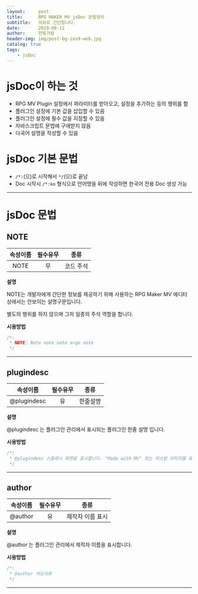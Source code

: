 ```yaml
---
layout:     post
title:      RPG MAKER MV jsDoc 문법정리
subtitle:   의외로 간단합니다.
date:       2019-08-11
author:     한빛가람
header-img: img/post-bg-ios9-web.jpg
catalog: true
tags:
    - jsDoc
---
```


# jsDoc이 하는 것
* RPG MV Plugin 설정에서 파라미터를 받아오고, 설정을 추가하는 등의 행위를 함
* 플러그인 설정에 기본 값을 삽입할 수 있음
* 플러그인 설정에 필수 값을 지정할 수 있음
* 자바스크립트 문법에 구애받지 않음
* 다국어 설명을 작성할 수 있음

# jsDoc 기본 문법
* `/*:`(으)로 시작해서 `*/`(으)로 끝남
* Doc 시작시 `/*:ko` 형식으로 언어명을 뒤에 작성하면 한국어 전용 Doc 생성 가능

***

# jsDoc 문법
## NOTE

| 속성이름 | 필수유무 | 종류 |
|:--------:|:--------:|:--------:|
| NOTE | 무 | 코드 주석 |


**설명**

NOTE는 개발자에게 간단한 정보를 제공하기 위해 사용하는 RPG Maker MV 에디터 상에서는 안보이는 설명구문입니다.

별도의 행위를 하지 않으며 그저 일종의 주석 역할을 합니다.

**시용방법**

```js
/*:
 * NOTE: Note note note argo note
 */
```

***

## plugindesc

| 속성이름 | 필수유무 | 종류 |
|:--------:|:--------:|:--------:|
| @plugindesc | 유 | 한줄설명 |

**설명**

@plugindesc 는 플러그인 관리에서 표시되는 플러그인 한줄 설명 입니다.

**시용방법**

```js
/*:
 * @plugindesc 스플래시 화면을 표시합니다. "Made with MV" 또는 커스텀 이미지를 표시할 수 있습니다.
 */
```

***

## author

| 속성이름 | 필수유무 | 종류 |
|:--------:|:--------:|:--------:|
| @author | 유 | 제작자 이름 표시 |

**설명**

@author 는 플러그인 관리에서 제작자 이름을 표시합니다.

**시용방법**

```js
/*:
 * @author 카도카와
 */
```

***